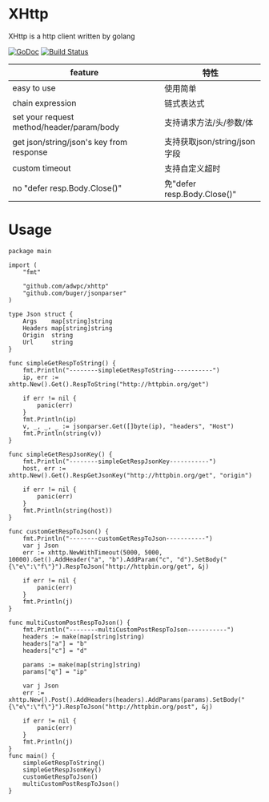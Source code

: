 # XHttp

XHttp is a http client written by golang

[![GoDoc](https://godoc.org/github.com/adwpc/xhttp?status.svg)](https://godoc.org/github.com/adwpc/xhttp)
[![Build Status](https://travis-ci.org/adwpc/xhttp.svg?branch=master)](https://travis-ci.org/adwpc/xhttp)

feature|特性
---|---
easy to use|使用简单
chain expression|链式表达式
set your request method/header/param/body|支持请求方法/头/参数/体
get json/string/json's key from response|支持获取json/string/json字段
custom timeout|支持自定义超时
no "defer resp.Body.Close()"|免"defer resp.Body.Close()"

# Usage

```
package main

import (
	"fmt"

	"github.com/adwpc/xhttp"
	"github.com/buger/jsonparser"
)

type Json struct {
	Args    map[string]string
	Headers map[string]string
	Origin  string
	Url     string
}

func simpleGetRespToString() {
	fmt.Println("--------simpleGetRespToString-----------")
	ip, err := xhttp.New().Get().RespToString("http://httpbin.org/get")

	if err != nil {
		panic(err)
	}
	fmt.Println(ip)
	v, _, _, _ := jsonparser.Get([]byte(ip), "headers", "Host")
	fmt.Println(string(v))
}

func simpleGetRespJsonKey() {
	fmt.Println("--------simpleGetRespJsonKey-----------")
	host, err := xhttp.New().Get().RespGetJsonKey("http://httpbin.org/get", "origin")

	if err != nil {
		panic(err)
	}
	fmt.Println(string(host))
}

func customGetRespToJson() {
	fmt.Println("--------customGetRespToJson-----------")
	var j Json
	err := xhttp.NewWithTimeout(5000, 5000, 10000).Get().AddHeader("a", "b").AddParam("c", "d").SetBody("{\"e\":\"f\"}").RespToJson("http://httpbin.org/get", &j)

	if err != nil {
		panic(err)
	}
	fmt.Println(j)
}

func multiCustomPostRespToJson() {
	fmt.Println("--------multiCustomPostRespToJson-----------")
	headers := make(map[string]string)
	headers["a"] = "b"
	headers["c"] = "d"

	params := make(map[string]string)
	params["q"] = "ip"

	var j Json
	err := xhttp.New().Post().AddHeaders(headers).AddParams(params).SetBody("{\"e\":\"f\"}").RespToJson("http://httpbin.org/post", &j)

	if err != nil {
		panic(err)
	}
	fmt.Println(j)
}
func main() {
	simpleGetRespToString()
	simpleGetRespJsonKey()
	customGetRespToJson()
	multiCustomPostRespToJson()
}
```


